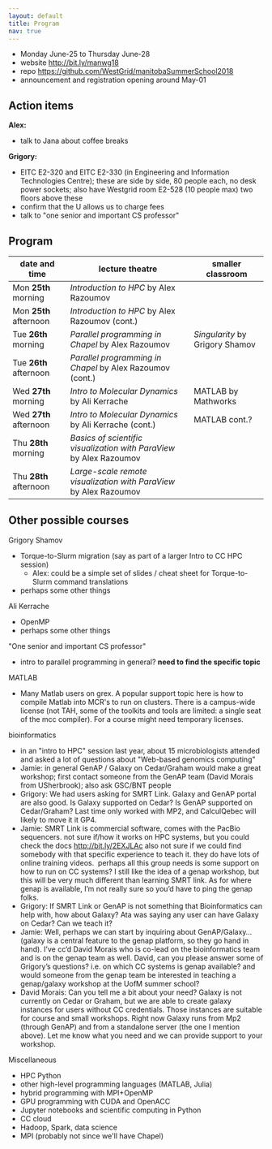 ```yaml
---
layout: default
title: Program
nav: true
---
```


- Monday June-25 to Thursday June-28
- website http://bit.ly/manwg18
- repo https://github.com/WestGrid/manitobaSummerSchool2018
- announcement and registration opening around May-01

## Action items

**Alex:**
- talk to Jana about coffee breaks

**Grigory:**
- EITC E2-320 and EITC E2-330 (in Engineering and Information Technologies Centre); these are side by
  side, 80 people each, no desk power sockets; also have Westgrid room E2-528 (10 people max) two floors
  above these
- confirm that the U allows us to charge fees
- talk to "one senior and important CS professor"

## Program

| date and time | lecture theatre | smaller classroom |
| ------------- | --------------- | ----------------- |
| Mon **25th** morning | *Introduction to HPC* by Alex Razoumov | |
| Mon **25th** afternoon | *Introduction to HPC* by Alex Razoumov (cont.) | |
| Tue **26th** morning | *Parallel programming in Chapel* by Alex Razoumov | *Singularity* by Grigory Shamov |
| Tue **26th** afternoon | *Parallel programming in Chapel* by Alex Razoumov (cont.) | |
| Wed **27th** morning | *Intro to Molecular Dynamics* by Ali Kerrache | MATLAB by Mathworks |
| Wed **27th** afternoon | *Intro to Molecular Dynamics* by Ali Kerrache (cont.) | MATLAB cont.? |
| Thu **28th** morning | *Basics of scientific visualization with ParaView* by Alex Razoumov | |
| Thu **28th** afternoon | *Large-scale remote visualization with ParaView* by Alex Razoumov | |

## Other possible courses

Grigory Shamov
- Torque-to-Slurm migration (say as part of a larger Intro to CC HPC session)
  - Alex: could be a simple set of slides / cheat sheet for Torque-to-Slurm command translations
- perhaps some other things

Ali Kerrache
- OpenMP
- perhaps some other things

"One senior and important CS professor"
- intro to parallel programming in general? **need to find the specific topic**

MATLAB
- Many Matlab users on grex. A popular support topic here is how to compile Matlab into MCR's to run on
  clusters. There is a campus-wide license (not TAH, some of the toolkits and tools are limited: a single
  seat of the mcc compiler). For a course might need temporary licenses.

bioinformatics
- in an "intro to HPC" session last year, about 15 microbiologists attended and asked a lot of questions
  about "Web-based genomics computing"
- Jamie: in general GenAP / Galaxy on Cedar/Graham would make a great workshop; first contact someone
  from the GenAP team (David Morais from USherbrook); also ask GSC/BNT people
- Grigory: We had users asking for SMRT Link. Galaxy and GenAP portal are also good. Is Galaxy supported
  on Cedar? Is GenAP supported on Cedar/Graham? Last time only worked with MP2, and CalculQebec will
  likely to move it it GP4.
- Jamie: SMRT Link is commercial software, comes with the PacBio sequencers. not sure if/how it works on
  HPC systems, but you could check the docs http://bit.ly/2EXJLAc also not sure if we could find somebody
  with that specific experience to teach it. they do have lots of online training videos.  perhaps all
  this group needs is some support on how to run on CC systems? I still like the idea of a genap
  workshop, but this will be very much different than learning SMRT link. As for where genap is
  available, I’m not really sure so you’d have to ping the genap folks.
- Grigory: If SMRT Link or GenAP is not something that Bioinformatics can help with, how about Galaxy?
  Ata was saying any user can have Galaxy on Cedar? Can we teach it?
- Jamie: Well, perhaps we can start by inquiring about GenAP/Galaxy… (galaxy is a central feature to the
  genap platform, so they go hand in hand). I’ve cc’d David Morais who is co-lead on the bioinformatics
  team and is on the genap team as well. David, can you please answer some of Grigory’s questions?
  i.e. on which CC systems is genap available? and would someone from the genap team be interested in
  teaching a genap/galaxy workshop at the UofM summer school?
- David Morais: Can you tell me a bit about your need? Galaxy is not currently on Cedar or Graham, but we
  are able to create galaxy instances for users without CC credentials. Those instances are suitable for
  course and small workshops. Right now Galaxy runs from Mp2 (through GenAP) and from a standalone server
  (the one I mention above). Let me know what you need and we can provide support to your workshop.

Miscellaneous

- HPC Python
- other high-level programming languages (MATLAB, Julia)
- hybrid programming with MPI+OpenMP
- GPU programming with CUDA and OpenACC
- Jupyter notebooks and scientific computing in Python
- CC cloud
- Hadoop, Spark, data science
- MPI (probably not since we'll have Chapel)
